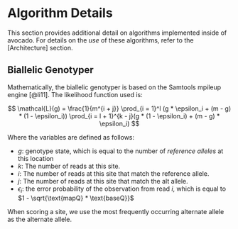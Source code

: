 # Algorithm Details

This section provides additional detail on algorithms implemented inside of avocado.
For details on the _use_ of these algorithms, refer to the [Architecture] section.

## Biallelic Genotyper

Mathematically, the biallelic genotyper is based on the Samtools mpileup engine [@li11].
The likelihood function used is:

$$
\mathcal{L}(g) = \frac{1}{m^{i + j}} \prod_{i = 1}^l (g * \epsilon_i + (m - g) * (1 - \epsilon_i))
\prod_{i = l + 1}^{k - j}(g * (1 - \epsilon_i) + (m - g) * \epsilon_i)
$$

Where the variables are defined as follows:

* $g$: genotype state, which is equal to the number of _reference alleles_ at this location
* $k$: The number of reads at this site.
* $i$: The number of reads at this site that match the reference allele.
* $j$: The number of reads at this site that match the alt allele.
* $\epsilon_i$: the error probability of the observation from read $i$, which is equal to
$1 - \sqrt{\text{mapQ} * \text{baseQ}}$

When scoring a site, we use the most frequently occurring alternate allele as the alternate
allele.
